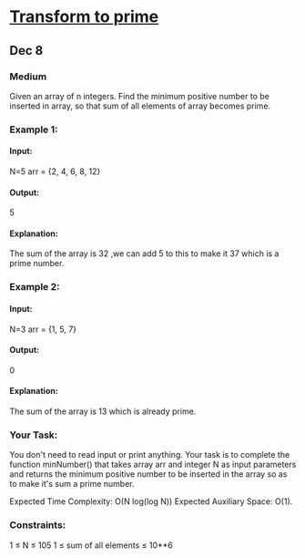 # [Transform to prime](https://www.geeksforgeeks.org/problems/transform-to-prime4635/1)
## Dec 8
### Medium

Given an array of n integers. Find the minimum positive number to be inserted in array, so that sum of all elements of array becomes prime.

### Example 1:

#### Input:
N=5
arr = {2, 4, 6, 8, 12}

#### Output:  
5

#### Explanation: 
The sum of the array is 32 ,we can add 5 to this to make it 37 which is a prime number.

### Example 2:

#### Input:
N=3
arr = {1, 5, 7}

#### Output:  
0 

#### Explanation: 
The sum of the array is 13 which is already prime. 

### Your Task:
You don't need to read input or print anything. Your task is to complete the function minNumber() that takes array arr and integer N as input parameters and returns the minimum positive number to be inserted in the array so as to make it's sum a prime number.

Expected Time Complexity: O(N log(log N))
Expected Auxiliary Space: O(1).

### Constraints:
1 ≤ N ≤ 105
1 ≤ sum of all elements ≤ 10**6